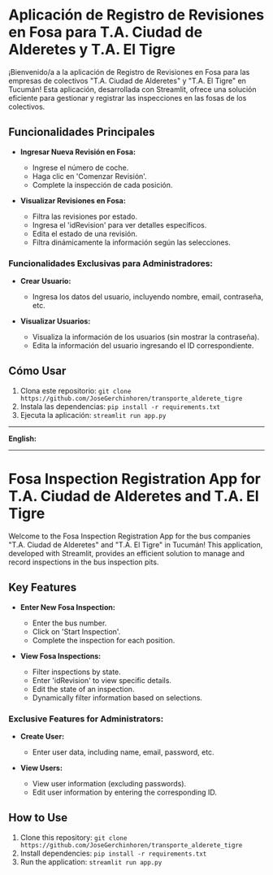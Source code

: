 # Aplicación de Registro de Revisiones en Fosa para T.A. Ciudad de Alderetes y T.A. El Tigre

¡Bienvenido/a a la aplicación de Registro de Revisiones en Fosa para las empresas de colectivos "T.A. Ciudad de Alderetes" y "T.A. El Tigre" en Tucumán! Esta aplicación, desarrollada con Streamlit, ofrece una solución eficiente para gestionar y registrar las inspecciones en las fosas de los colectivos. 

## Funcionalidades Principales

- **Ingresar Nueva Revisión en Fosa:**
  - Ingrese el número de coche.
  - Haga clic en 'Comenzar Revisión'.
  - Complete la inspección de cada posición.

- **Visualizar Revisiones en Fosa:**
  - Filtra las revisiones por estado.
  - Ingresa el 'idRevision' para ver detalles específicos.
  - Edita el estado de una revisión.
  - Filtra dinámicamente la información según las selecciones.

### Funcionalidades Exclusivas para Administradores:

- **Crear Usuario:**
  - Ingresa los datos del usuario, incluyendo nombre, email, contraseña, etc.

- **Visualizar Usuarios:**
  - Visualiza la información de los usuarios (sin mostrar la contraseña).
  - Edita la información del usuario ingresando el ID correspondiente.

## Cómo Usar

1. Clona este repositorio: `git clone https://github.com/JoseGerchinhoren/transporte_alderete_tigre`
2. Instala las dependencias: `pip install -r requirements.txt`
3. Ejecuta la aplicación: `streamlit run app.py`

---

**English:**

---

# Fosa Inspection Registration App for T.A. Ciudad de Alderetes and T.A. El Tigre

Welcome to the Fosa Inspection Registration App for the bus companies "T.A. Ciudad de Alderetes" and "T.A. El Tigre" in Tucumán! This application, developed with Streamlit, provides an efficient solution to manage and record inspections in the bus inspection pits.

## Key Features

- **Enter New Fosa Inspection:**
  - Enter the bus number.
  - Click on 'Start Inspection'.
  - Complete the inspection for each position.

- **View Fosa Inspections:**
  - Filter inspections by state.
  - Enter 'idRevision' to view specific details.
  - Edit the state of an inspection.
  - Dynamically filter information based on selections.

### Exclusive Features for Administrators:

- **Create User:**
  - Enter user data, including name, email, password, etc.

- **View Users:**
  - View user information (excluding passwords).
  - Edit user information by entering the corresponding ID.

## How to Use

1. Clone this repository: `git clone https://github.com/JoseGerchinhoren/transporte_alderete_tigre`
2. Install dependencies: `pip install -r requirements.txt`
3. Run the application: `streamlit run app.py`